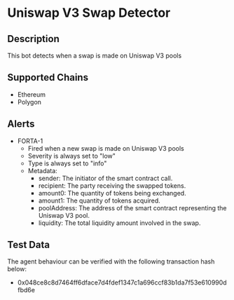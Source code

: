 # Uniswap V3 Swap Detector

## Description

This bot detects when a swap is made on Uniswap V3 pools

## Supported Chains

- Ethereum
- Polygon


## Alerts



- FORTA-1
  - Fired when a new swap is made on Uniswap V3 pools
  - Severity is always set to "low" 
  - Type is always set to "info" 
  - Metadata:
    - sender: The initiator of the smart contract call.
    - recipient: The party receiving the swapped tokens.
    - amount0: The quantity of tokens being exchanged.
    - amount1: The quantity of tokens acquired.
    - poolAddress: The address of the smart contract representing the Uniswap V3 pool.
    - liquidity: The total liquidity amount involved in the swap.
## Test Data

The agent behaviour can be verified with the following transaction hash below:
- 0x048ce8c8d7464ff6dface7d4fdef1347c1a696ccf83b1da7f53e610990dfbd6e

